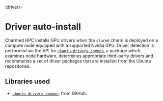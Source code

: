 (driver)=
# Driver auto-install

Charmed HPC installs GPU drivers when the `slurmd` charm is deployed on a compute node equipped with a supported Nvidia GPU. Driver detection is performed via the API for [`ubuntu-drivers-common`](https://documentation.ubuntu.com/server/how-to/graphics/install-nvidia-drivers/#the-recommended-way-ubuntu-drivers-tool), a package which examines node hardware, determines appropriate third-party drivers and recommends a set of driver packages that are installed from the Ubuntu repositories.

## Libraries used

- [`ubuntu-drivers-common`](https://github.com/canonical/ubuntu-drivers-common), from GitHub.
